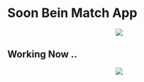 # Soon Bein Match App
<div align="center">
  <img src="http://app.ahmadnahal.com/assets/img/brand/favicon.png">
</div>

## Working Now ..
<div align="center">
  <img src="https://user-images.githubusercontent.com/46399191/169341625-928c75a5-37f9-4cf1-a517-2ffb2a534c43.gif">
</div>
